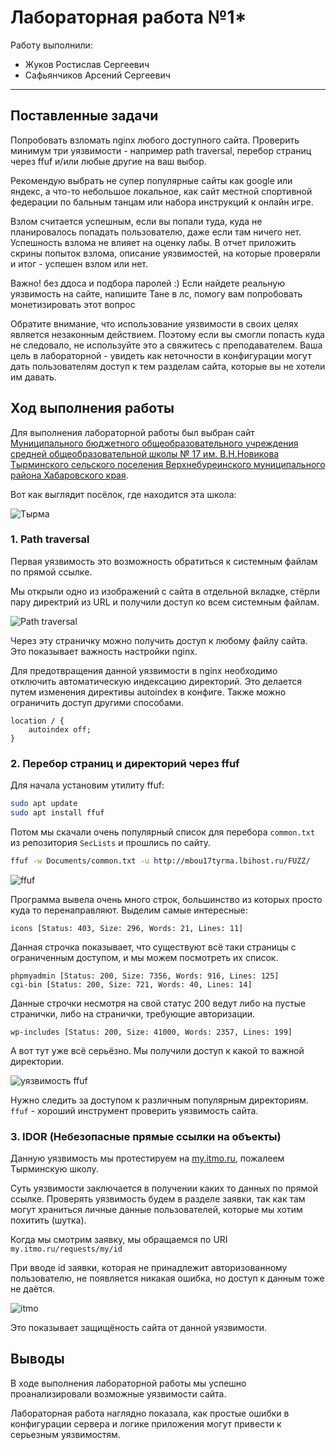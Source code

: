 # Лабораторная работа №1*

Работу выполнили:

* Жуков Ростислав Сергеевич
* Сафьянчиков Арсений Сергеевич

---

## Поставленные задачи

Попробовать взломать nginx любого доступного сайта. Проверить минимум три уязвимости - например path traversal, перебор страниц через ffuf и/или любые другие на ваш выбор.

Рекомендую выбрать не супер популярные сайты как google или яндекс, а что-то небольшое локальное, как сайт местной спортивной федерации по бальным танцам или набора инструкций к онлайн игре.

Взлом считается успешным, если вы попали туда, куда не планировалось попадать пользователю, даже если там ничего нет. Успешность взлома не влияет на оценку лабы. 
В отчет приложить скрины попыток взлома, описание уязвимостей, на которые проверяли и итог - успешен взлом или нет.

Важно! без ддоса и подбора паролей :) 
Если найдете реальную уязвимость на сайте, напишите Тане в лс, помогу вам попробовать монетизировать этот вопрос

Обратите внимание, что использование уязвимости в своих целях является незаконным действием. Поэтому если вы смогли попасть куда не следовало, не используйте это а свяжитесь с преподавателем.
Ваша цель в лабораторной - увидеть как неточности в конфигурации могут дать пользователям доступ к тем разделам сайта, которые вы не хотели им давать.


## Ход выполнения работы

Для выполнения лабораторной работы был выбран сайт [
Муниципального бюджетного общеобразовательного учреждения средней общеобразовательной школы № 17 им. В.Н.Новикова Тырминского сельского поселения Верхнебуреинского муниципального района Хабаровского края](http://mbou17tyrma.lbihost.ru/).

Вот как выглядит посёлок, где находится эта школа:

![Тырма](img/tyrma.jpg)

### 1. Path traversal

Первая уязвимость  это возможность обратиться к системным файлам по прямой ссылке. 

Мы открыли одно из изображений с сайта в отдельной вкладке, стёрли пару директрий из URL и получили доступ ко всем системным файлам.

![Path traversal](img/path.png)

Через эту страничку можно получить доступ к любому файлу сайта. Это показывает важность настройки nginx.

Для предотвращения данной уязвимости в nginx необходимо отключить автоматическую индексацию директорий. Это делается путем изменения директивы autoindex в конфиге. Также можно ограничить доступ другими способами.

```nginx
location / {
    autoindex off;
}
```
### 2. Перебор страниц и директорий через ffuf

Для начала установим утилиту ffuf:

```bash
sudo apt update
sudo apt install ffuf
```

Потом мы скачали очень популярный список для перебора `common.txt` из репозитория `SecLists` и прошлись по сайту.

```bash
ffuf -w Documents/common.txt -u http://mbou17tyrma.lbihost.ru/FUZZ/
```

![ffuf](img/ffuf.png)

Программа вывела очень много строк, большинство из которых просто куда то перенаправляют. Выделим самые интересные:

```
icons [Status: 403, Size: 296, Words: 21, Lines: 11]
```

Данная строчка показывает, что существуют всё таки страницы с ограниченным доступом, и мы можем посмотреть их список.

```
phpmyadmin [Status: 200, Size: 7356, Words: 916, Lines: 125]
cgi-bin [Status: 200, Size: 721, Words: 40, Lines: 14]
```

Данные строчки несмотря на свой статус 200 ведут либо на пустые странички, либо на странички, требующие авторизации.

```
wp-includes [Status: 200, Size: 41000, Words: 2357, Lines: 199]
```

А вот тут уже всё серьёзно. Мы получили доступ к какой то важной директории.

![уязвимость ffuf](img/ffuf_success.png)

Нужно следить за доступом к различным популярным директориям. `ffuf` - хороший инструмент проверить уязвимость сайта.

### 3. IDOR (Небезопасные прямые ссылки на объекты)

Данную уязвимость мы протестируем на [my.itmo.ru](https://my.itmo.ru), пожалеем Тырминскую школу.

Суть уязвимости заключается в получении каких то данных по прямой ссылке. Проверять уязвимость будем в разделе заявки, так как там могут храниться личные данные пользователей, которые мы хотим похитить (шутка).

Когда мы смотрим заявку, мы обращаемся по URI `my.itmo.ru/requests/my/id`

При вводе id заявки, которая не принадлежит авторизованному пользователю, не появляется никакая ошибка, но доступ к данным тоже не даётся.

![itmo](img/itmo.png)

Это показывает защищёность сайта от данной уязвимости.

## Выводы

В ходе выполнения лабораторной работы мы успешно проанализировали возможные уязвимости сайта.

Лабораторная работа наглядно показала, как простые ошибки в конфигурации сервера и логике приложения могут привести к серьезным уязвимостям.